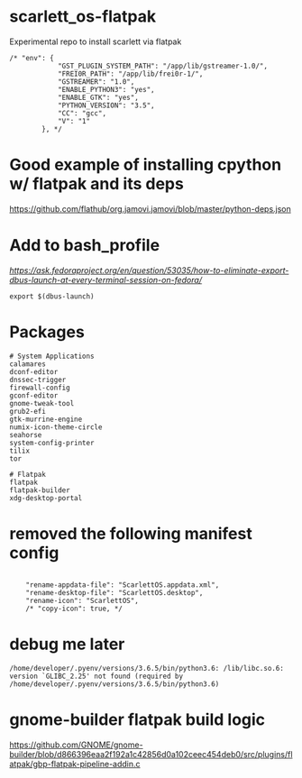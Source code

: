 # scarlett_os-flatpak
Experimental repo to install scarlett via flatpak


```
/* "env": {
            "GST_PLUGIN_SYSTEM_PATH": "/app/lib/gstreamer-1.0/",
            "FREI0R_PATH": "/app/lib/frei0r-1/",
            "GSTREAMER": "1.0",
            "ENABLE_PYTHON3": "yes",
            "ENABLE_GTK": "yes",
            "PYTHON_VERSION": "3.5",
            "CC": "gcc",
            "V": "1"
        }, */
```


# Good example of installing cpython w/ flatpak and its deps

https://github.com/flathub/org.jamovi.jamovi/blob/master/python-deps.json

# Add to bash_profile

*https://ask.fedoraproject.org/en/question/53035/how-to-eliminate-export-dbus-launch-at-every-terminal-session-on-fedora/*


`export $(dbus-launch)`


# Packages

```
# System Applications
calamares
dconf-editor
dnssec-trigger
firewall-config
gconf-editor
gnome-tweak-tool
grub2-efi
gtk-murrine-engine
numix-icon-theme-circle
seahorse
system-config-printer
tilix
tor

# Flatpak
flatpak
flatpak-builder
xdg-desktop-portal

```


# removed the following manifest config

```

    "rename-appdata-file": "ScarlettOS.appdata.xml",
    "rename-desktop-file": "ScarlettOS.desktop",
    "rename-icon": "ScarlettOS",
    /* "copy-icon": true, */
```


# debug me later

```
/home/developer/.pyenv/versions/3.6.5/bin/python3.6: /lib/libc.so.6: version `GLIBC_2.25' not found (required by /home/developer/.pyenv/versions/3.6.5/bin/python3.6)
```

# gnome-builder flatpak build logic

https://github.com/GNOME/gnome-builder/blob/d866396eaa2f192a1c42856d0a102ceec454deb0/src/plugins/flatpak/gbp-flatpak-pipeline-addin.c
